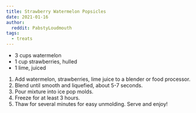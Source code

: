 ```yaml
---
title: Strawberry Watermelon Popsicles 
date: 2021-01-16
author:
  reddit: PabstyLoudmouth
tags:
  - treats
---
```


 - 3 cups watermelon
 - 1 cup strawberries, hulled
 - 1 lime, juiced

 1. Add watermelon, strawberries, lime juice to a blender or food processor.
 2. Blend until smooth and liquefied, about 5-7 seconds.
 3. Pour mixture into ice pop molds.
 4. Freeze for at least 3 hours.
 5. Thaw for several minutes for easy unmolding. Serve and enjoy!

